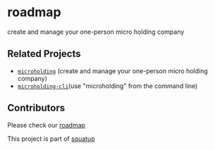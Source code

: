 # roadmap
create and manage your one-person micro holding company

## Related Projects
* [`microholding`](https://github.com/Micro-Holding-Cooperativism/microholding) (create and manage your one-person micro holding company)
* [`microholding-cli`](https://github.com/Micro-Holding-Cooperativism/microholding-cli)(use "microholding" from the command line)

## Contributors
Please check our [roadmap](https://github.com/Micro-Holding-Cooperativism/roadmap/issues)

This project is part of [squatup](https://github.com/SquatUp/roadmap/issues/6)
